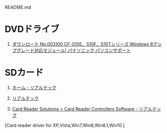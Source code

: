 README.md

DVDドライブ
===========

1. [ダウンロード No.003100 CF-S10E、S10F、S10Tシリーズ Windows 8アップグレード対応モジュール| パナソニック パソコンサポート](https://faq.askpc.panasonic.co.jp/faq/docs/003100?no=2&q=S10++%E3%83%9B%E3%82%A4%E3%83%BC%E3%83%AB%E3%83%91%E3%83%83%E3%83%89&score=0.141679316759109&sri=5709270&trn_org=2)


SDカード
========

1. [ホーム - リアルテック](https://www.realtek.com/ja/)

2. [リアルテック](https://www.realtek.com/ja/component/zoo/advanced-search/81?Itemid=389)

3. [Card Reader Solutions > Card Reader Controllers Software - リアルテック](https://www.realtek.com/ja/component/zoo/category/card-reader-solutions-card-reader-controllers-software)

[Card reader driver for XP,Vista,Win7,Win8,Win8.1,Win10 ]

